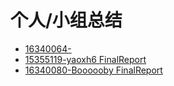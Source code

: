 # 个人/小组总结

- [16340064-]()
- [15355119-yaoxh6 FinalReport](https://swsad.github.io/Dashboard/x5-final-report/15355119_yaoxh6_FinalReport)
- [16340080-Boooooby FinalReport](https://swsad.github.io/Dashboard/x5-final-report/16340080_Boooooby_FinalReport)

